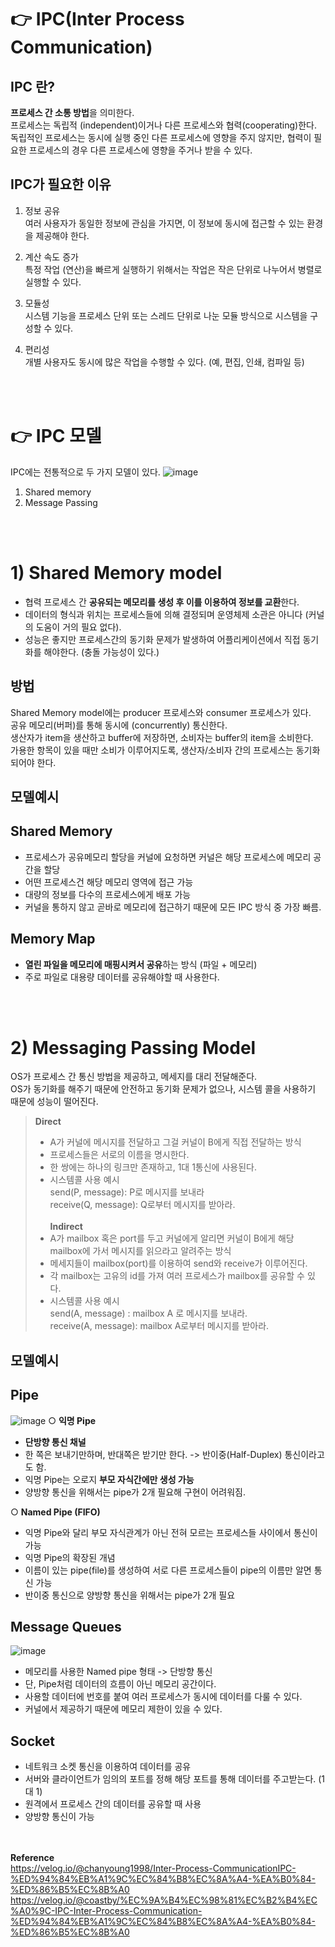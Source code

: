 # 👉 IPC(Inter Process Communication)
## IPC 란?
**프로세스 간 소통 방법**을 의미한다.<br>
프로세스는 독립적 (independent)이거나 다른 프로세스와 협력(cooperating)한다.<br>
독립적인 프로세스는 동시에 실행 중인 다른 프로세스에 영향을 주지 않지만, 협력이 필요한 프로세스의 경우 다른 프로세스에 영향을 주거나 받을 수 있다.

## IPC가 필요한 이유
1. 정보 공유<br>
여러 사용자가 동일한 정보에 관심을 가지면, 이 정보에 동시에 접근할 수 있는 환경을 제공해야 한다.

2. 계산 속도 증가<br>
특정 작업 (연산)을 빠르게 실행하기 위해서는 작업은 작은 단위로 나누어서 병렬로 실행할 수 있다.

3. 모듈성<br>
시스템 기능을 프로세스 단위 또는 스레드 단위로 나눈 모듈 방식으로 시스템을 구성할 수 있다.

4. 편리성<br>
개별 사용자도 동시에 많은 작업을 수행할 수 있다. (예, 편집, 인쇄, 컴파일 등)

<br><br>
# 👉 IPC 모델
IPC에는 전통적으로 두 가지 모델이 있다.
![image](https://github.com/cs-study-skk/cs_study/assets/77658108/73bf8c78-2dad-4001-a7c8-ec4eca2759c3)
1. Shared memory
2. Message Passing

<br><br>
# 1) Shared Memory model
- 협력 프로세스 간 **공유되는 메모리를 생성 후 이를 이용하여 정보를 교환**한다. 
- 데이터의 형식과 위치는 프로세스들에 의해 결정되며 운영체제 소관은 아니다 (커널의 도움이 거의 필요 없다).
- 성능은 좋지만 프로세스간의 동기화 문제가 발생하여 어플리케이션에서 직접 동기화를 해야한다. (충돌 가능성이 있다.)

## 방법
Shared Memory model에는 producer 프로세스와 consumer 프로세스가 있다. <br>
공유 메모리(버퍼)를 통해 동시에 (concurrently) 통신한다. <br>
생산자가 item을 생산하고 buffer에 저장하면, 소비자는 buffer의 item을 소비한다.<br>
가용한 항목이 있을 때만 소비가 이루어지도록, 생산자/소비자 간의 프로세스는 동기화되어야 한다.

## 모델예시
## Shared Memory
- 프로세스가 공유메모리 할당을 커널에 요청하면 커널은 해당 프로세스에 메모리 공간을 할당
- 어떤 프로세스건 해당 메모리 영역에 접근 가능
- 대량의 정보를 다수의 프로세스에게 배포 가능
- 커널을 통하지 않고 곧바로 메모리에 접근하기 때문에 모든 IPC 방식 중 가장 빠름.

## Memory Map
- **열린 파일을 메모리에 매핑시켜서 공유**하는 방식 (파일 + 메모리)
- 주로 파일로 대용량 데이터를 공유해야할 때 사용한다.

<br><br>
# 2) Messaging Passing Model
OS가 프로세스 간 통신 방법을 제공하고, 메세지를 대리 전달해준다.<br>
OS가 동기화를 해주기 때문에 안전하고 동기화 문제가 없으나, 시스템 콜을 사용하기 때문에 성능이 떨어진다.

>**Direct**<br>
> - A가 커널에 메시지를 전달하고 그걸 커널이 B에게 직접 전달하는 방식
> - 프로세스들은 서로의 이름을 명시한다.
> - 한 쌍에는 하나의 링크만 존재하고, 1대 1통신에 사용된다.
> - 시스템콜 사용 예시<br>
> send(P, message): P로 메시지를 보내라<br>
> receive(Q, message): Q로부터 메시지를 받아라.
> <br> <br>
>**Indirect** <br>
> - A가 mailbox 혹은 port를 두고 커널에게 알리면 커널이 B에게 해당 mailbox에 가서 메시지를 읽으라고 알려주는 방식  
> - 메세지들이 mailbox(port)를 이용하여 send와 receive가 이루어진다.
> - 각 mailbox는 고유의 id를 가져 여러 프로세스가 mailbox를 공유할 수 있다.
> - 시스템콜 사용 예시<br> 
> send(A, message) : mailbox A 로 메시지를 보내라.<br>
> receive(A, message): mailbox A로부터 메시지를 받아라.

## 모델예시
## Pipe
![image](https://github.com/cs-study-skk/cs_study/assets/77658108/34bbee14-c18f-4b11-952d-b1abf2fbd76e)
○ **익명 Pipe**
- **단방향 통신 채널**
- 한 쪽은 보내기만하며, 반대쪽은 받기만 한다. -> 반이중(Half-Duplex) 통신이라고도 함.
- 익명 Pipe는 오로지 **부모 자식간에만 생성 가능**
- 양방향 통신을 위해서는 pipe가 2개 필요해 구현이 어려워짐. 

○ **Named Pipe (FIFO)**
- 익명 Pipe와 달리 부모 자식관계가 아닌 전혀 모르는 프로세스들 사이에서 통신이 가능
- 익명 Pipe의 확장된 개념
- 이름이 있는 pipe(file)를 생성하여 서로 다른 프로세스들이 pipe의 이름만 알면 통신 가능
- 반이중 통신으로 양방향 통신을 위해서는 pipe가 2개 필요 

## Message Queues
![image](https://github.com/cs-study-skk/cs_study/assets/77658108/fc7767fd-0867-4295-a777-0dd35cb5abfa)
- 메모리를 사용한 Named pipe 형태 -> 단방향 통신
- 단, Pipe처럼 데이터의 흐름이 아닌 메모리 공간이다. 
- 사용할 데이터에 번호를 붙여 여러 프로세스가 동시에 데이터를 다룰 수 있다.
- 커널에서 제공하기 때문에 메모리 제한이 있을 수 있다.

## Socket
- 네트워크 소켓 통신을 이용하여 데이터를 공유 
- 서버와 클라이언트가 임의의 포트를 정해 해당 포트를 통해 데이터를 주고받는다. (1 대 1) 
- 원격에서 프로세스 간의 데이터를 공유할 때 사용
- 양방향 통신이 가능


<br><br>
**Reference**<br>
https://velog.io/@chanyoung1998/Inter-Process-CommunicationIPC-%ED%94%84%EB%A1%9C%EC%84%B8%EC%8A%A4-%EA%B0%84-%ED%86%B5%EC%8B%A0<br>
https://velog.io/@coastby/%EC%9A%B4%EC%98%81%EC%B2%B4%EC%A0%9C-IPC-Inter-Process-Communication-%ED%94%84%EB%A1%9C%EC%84%B8%EC%8A%A4-%EA%B0%84-%ED%86%B5%EC%8B%A0
